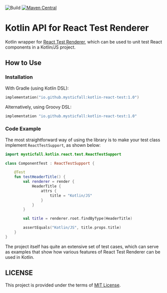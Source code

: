 ![Build](https://github.com/mysticfall/kotlin-react-test/workflows/publish-snapshot/badge.svg)
[![Maven Central](https://img.shields.io/maven-central/v/io.github.mysticfall/kotlin-react-test)](https://mvnrepository.com/artifact/io.github.mysticfall/kotlin-react-test)

# Kotlin API for React Test Renderer

Kotlin wrapper for [React Test Renderer](https://reactjs.org/docs/test-renderer.html), 
which can be used to unit test React components in a Kotlin/JS project.

## How to Use

### Installation

With Gradle (using Kotlin DSL):
```kotlin
implementation("io.github.mysticfall:kotlin-react-test:1.0")
```

Alternatively, using Groovy DSL:

```groovy
implementation "io.github.mysticfall:kotlin-react-test:1.0"
```

### Code Example

The most straightforward way of using the library is to make your test class implement 
`ReactTestSupport`, as shown below:

```kotlin
import mysticfall.kotlin.react.test.ReactTestSupport

class ComponentTest : ReactTestSupport {

    @Test
    fun testHeaderTitle() {
        val renderer = render {
            HeaderTitle {
                attrs {
                    title = "Kotlin/JS"
                }
            }
        }

        val title = renderer.root.findByType(HeaderTitle)

        assertEquals("Kotlin/JS", title.props.title)
    }
}
```

The project itself has quite an extensive set of test cases, which can serve as examples that show 
how various features of React Test Renderer can be used in Kotlin.

## LICENSE

This project is provided under the terms of [MIT License](LICENSE).
